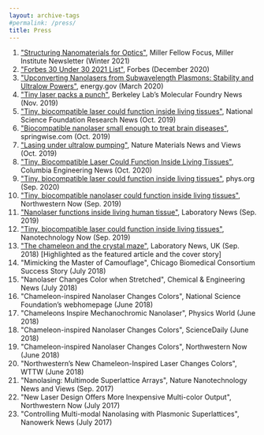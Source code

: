 ```yaml
---
layout: archive-tags
#permalink: /press/
title: Press
---
```


1.    ["Structuring Nanomaterials for Optics"](https://miller.berkeley.edu/images/newsletters/Winter2021_digital.pdf), Miller Fellow Focus, Miller Institute Newsletter (Winter 2021)  
2.    ["Forbes 30 Under 30 2021 List"](https://www.forbes.com/30-under-30/2021/science/?profile=danqing-wang), Forbes (December 2020)  
3.    ["Upconverting Nanolasers from Subwavelength Plasmons: Stability and Ultralow Powers"](https://www.energy.gov/science/bes/articles/upconverting-nanolasers-subwavelength-plasmons-stability-and-ultralow-powers), energy.gov (March 2020)  
4.    ["Tiny laser packs a punch"](https://foundry.lbl.gov/2019/11/14/tiny-laser-packs-a-punch/?utm_source=Molecular+Foundry+News+and+Outreach&utm_campaign=d30ddee66b-EMAIL_CAMPAIGN_2018_05_11_COPY_01&utm_medium=email&utm_term=0_c8d4c714b6-d30ddee66b-2374711), Berkeley Lab’s Molecular Foundry News (Nov. 2019)  
5.    ["Tiny, biocompatible laser could function inside living tissues"](https://beta.nsf.gov/news/tiny-biocompatible-laser-could-function-inside), National Science Foundation Research News (Oct. 2019)  
6.    ["Biocompatible nanolaser small enough to treat brain diseases"](https://www.springwise.com/innovation/health/biocompatible-nanolaser-northwestern-columbia/?p=259566), springwise.com (Oct. 2019)  
7.    ["Lasing under ultralow pumping"](https://www.nature.com/articles/s41563-019-0513-2), Nature Materials News and Views (Oct. 2019)  
8.    ["Tiny, Biocompatible Laser Could Function Inside Living Tissues"](https://engineering.columbia.edu/press-releases/laser-living-tissues), Columbia Engineering News (Oct. 2020)  
9.    ["Tiny, biocompatible laser could function inside living tissues"](https://phys.org/news/2019-09-tiny-biocompatible-laser-function-tissues.html), phys.org (Sep. 2020)  
10.  ["Tiny, biocompatible nanolaser could function inside living tissues"](https://news.northwestern.edu/stories/2019/09/tiny-biocompatible-nanolaser-could-function-inside-living-tissues), Northwestern Now (Sep. 2019)  
11.  ["Nanolaser functions inside living human tissue"](https://www.labnews.co.uk/article/2030075/nanolaser-functions-inside-living-human-tissue), Laboratory News (Sep. 2019)  
12.  ["Tiny, biocompatible laser could function inside living tissues"](https://www.nanotech-now.com/news.cgi?story_id=55834), Nanotechnology Now (Sep. 2019)  
13.  ["The chameleon and the crystal maze"](https://www.labnews.co.uk/article/2025064/the_chameleon_and_the_crystal_maze), Laboratory News, UK (Sep. 2018) [Highlighted as the featured article and the cover story]   
14.   "Mimicking the Master of Camouflage", Chicago Biomedical Consortium Success Story (July 2018)  
15.   "Nanolaser Changes Color when Stretched", Chemical & Engineering News (July 2018)  
16.   "Chameleon-inspired Nanolaser Changes Colors", National Science Foundation’s    webhomepage (June 2018)  
17.   "Chameleons Inspire Mechanochromic Nanolaser", Physics World (June 2018)  
18.   "Chameleon-inspired Nanolaser Changes Colors", ScienceDaily (June 2018)  
19.   "Chameleon-inspired Nanolaser Changes Colors", Northwestern Now (June 2018)  
20.   "Northwestern’s New Chameleon-Inspired Laser Changes Colors", WTTW (June 2018)  
21.   "Nanolasing: Multimode Superlattice Arrays", Nature Nanotechnology News and Views    (Sep. 2017)  
22.   "New Laser Design Offers More Inexpensive Multi-color Output", Northwestern Now (July 2017)   
23.   "Controlling Multi-modal Nanolasing with Plasmonic Superlattices", Nanowerk News (July 2017)  

